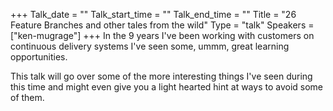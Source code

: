 +++
Talk_date = ""
Talk_start_time = ""
Talk_end_time = ""
Title = "26 Feature Branches and other tales from the wild"
Type = "talk"
Speakers = ["ken-mugrage"]
+++
In the 9 years I've been working with customers on continuous delivery systems I've seen some, ummm, great learning opportunities. 

This talk will go over some of the more interesting things I've seen during this time and might even give you a light hearted hint at ways to avoid some of them.
